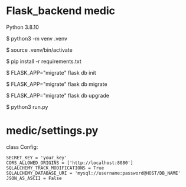 # Flask_backend medic

Python 3.8.10

$ python3 -m venv .venv

$ source .venv/bin/activate

$ pip install -r requirements.txt

$ FLASK_APP="migrate" flask db init

$ FLASK_APP="migrate" flask db migrate

$ FLASK_APP="migrate" flask db upgrade

$ python3 run.py

# medic/settings.py

class Config:
    
    SECRET_KEY = 'your_key'
    CORS_ALLOWED_ORIGINS = ['http://localhost:8080']
    SQLALCHEMY_TRACK_MODIFICATIONS = True
    SQLALCHEMY_DATABASE_URI = 'mysql://username:password@HOST/DB_NAME'
    JSON_AS_ASCII = False